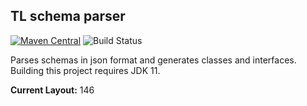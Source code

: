 ## TL schema parser

[![Maven Central](https://img.shields.io/maven-central/v/com.telegram4j/tl-parser.svg?style=flat-square)](https://search.maven.org/artifact/com.telegram4j/tl-parser)
![Build Status](https://github.com/Telegram4J/tl-parser/actions/workflows/build.yml/badge.svg?branch=master)

Parses schemas in json format and generates classes and interfaces.
Building this project requires JDK 11.

**Current Layout:** 146
